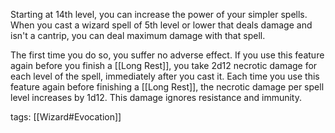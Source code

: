Starting at 14th level, you can increase the power of your simpler spells. When you cast a wizard spell of 5th level or lower that deals damage and isn't a cantrip, you can deal maximum damage with that spell.

The first time you do so, you suffer no adverse effect. If you use this feature again before you finish a [[Long Rest]], you take 2d12 necrotic damage for each level of the spell, immediately after you cast it. Each time you use this feature again before finishing a [[Long Rest]], the necrotic damage per spell level increases by 1d12. This damage ignores resistance and immunity.

tags: [[Wizard#Evocation]]